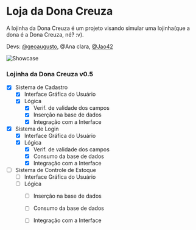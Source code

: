 # Loja da Dona Creuza

A lojinha da Dona Creuza é um projeto visando simular uma lojinha(que a dona é a Dona Creuza, né? :v).

Devs: [@geoaugusto](https://github.com/geoaugusto), @Ana clara, [@Jao42](https://github.com/Jao42)

![Showcase](http://imgur.com/FqGAwS6l.png)



### Lojinha da Dona Creuza v0.5

- [x] Sistema de Cadastro
  - [x] Interface Gráfica do Usuário
  - [x] Lógica
    - [x] Verif. de validade dos campos
    - [x] Inserção na base de dados
    - [x] Integração com a Interface
- [x] Sistema de Login
    - [x] Interface Gráfica do Usuário
    - [x] Lógica
      - [x] Verif. de validade dos campos
      - [x] Consumo da base de dados
      - [x] Integração com a Interface
- [ ] Sistema de Controle de Estoque
  - [ ] Interface Gráfica do Usuário
  - [ ] Lógica
    - [ ] Inserção na base de dados
    - [ ] Consumo da base de dados
    - [ ] Integração com a Interface

   
